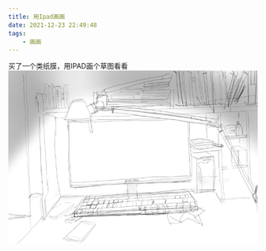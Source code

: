 ```yaml
---
title: 用Ipad画画
date: 2021-12-23 22:49:48
tags:
    - 画画
---
```


买了一个类纸膜，用IPAD画个草图看看
![myDesk](/img/MyDesk2.png)
